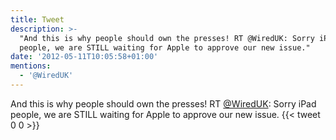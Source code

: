```yaml
---
title: Tweet
description: >-
  "And this is why people should own the presses! RT @WiredUK: Sorry iPad
  people, we are STILL waiting for Apple to approve our new issue."
date: '2012-05-11T10:05:58+01:00'
mentions:
  - '@WiredUK'
---
```

And this is why people should own the presses! RT [@WiredUK](https://twitter.com/@WiredUK): Sorry iPad people, we are STILL waiting for Apple to approve our new issue.
      {{< tweet 0 0 >}}
    
